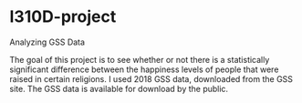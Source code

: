 # I310D-project
Analyzing GSS Data

The goal of this project is to see whether or not there is a statistically significant difference between the happiness levels of people that were raised in certain religions.
I used 2018 GSS data, downloaded from the GSS site. The GSS data is available for download by the public.
